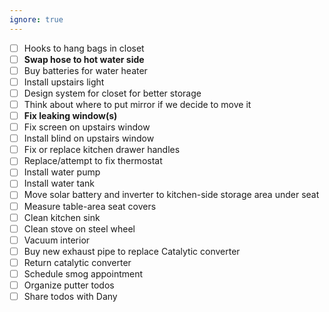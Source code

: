 ```yaml
---
ignore: true
---
```


- [ ] Hooks to hang bags in closet
- [ ] **Swap hose to hot water side**
- [ ] Buy batteries for water heater
- [ ] Install upstairs light
- [ ] Design system for closet for better storage
- [ ] Think about where to put mirror if we decide to move it
- [ ] **Fix leaking window(s)**
- [ ] Fix screen on upstairs window
- [ ] Install blind on upstairs window
- [ ] Fix or replace kitchen drawer handles
- [ ] Replace/attempt to fix thermostat
- [ ] Install water pump
- [ ] Install water tank
- [ ] Move solar battery and inverter to kitchen-side storage area under seat
- [ ] Measure table-area seat covers
- [ ] Clean kitchen sink
- [ ] Clean stove on steel wheel
- [ ] Vacuum interior
- [ ] Buy new exhaust pipe to replace Catalytic converter
- [ ] Return catalytic converter
- [ ] Schedule smog appointment
- [ ] Organize putter todos
- [ ] Share todos with Dany